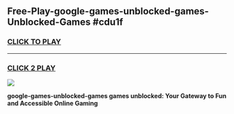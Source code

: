 
## Free-Play-google-games-unblocked-games-Unblocked-Games #cdu1f
<h3>
<a href="https://news.freeplayer.one?title=google-games-unblocked-games&ref=8M">CLICK TO PLAY</a></h3>
<hr>

<h3>
<a href="https://news.freeplayer.one?title=google-games-unblocked-games&ref=8M">CLICK 2 PLAY</a>
  
</h3>

<a href="https://news.freeplayer.one?title=google-games-unblocked-games&ref=8M"><img src="https://clearcache.store/games.png"></a>


**google-games-unblocked-games games unblocked: Your Gateway to Fun and Accessible Online Gaming**
